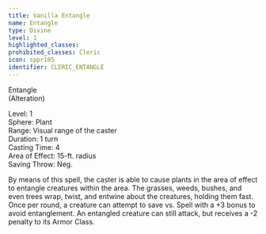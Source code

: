 ```yaml
---
title: Vanilla Entangle
name: Entangle
type: Divine
level: 1
highlighted_classes: 
prohibited_classes: Cleric
icon: sppr105
identifier: CLERIC_ENTANGLE
---
```

Entangle  
(Alteration)  
  
Level: 1  
Sphere: Plant  
Range: Visual range of the caster  
Duration: 1 turn  
Casting Time: 4  
Area of Effect: 15-ft. radius  
Saving Throw: Neg.  
  
By means of this spell, the caster is able to cause plants in the area of effect to entangle creatures within the area. The grasses, weeds, bushes, and even trees wrap, twist, and entwine about the creatures, holding them fast. Once per round, a creature can attempt to save vs. Spell with a +3 bonus to avoid entanglement. An entangled creature can still attack, but receives a -2 penalty to its Armor Class.  
